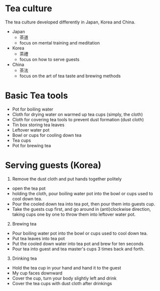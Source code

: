 # Tea culture
The tea culture developed differently in Japan, Korea and China.
- Japan
    - 茶道
    - focus on mental training and meditation
- Korea
    - 茶禮
    - focus on how to serve guests
- China
    - 茶法
    - focus on the art of tea taste and brewing methods

# Basic Tea tools
- Pot for boiling water
- Cloth for drying water on warmed up tea cups (simply, the cloth)
- Cloth for covering tea tools to prevent dust formation (dust cloth)
- Tin box storing tea leaves
- Leftover water pot
- Bowl or cups for cooling down tea
- Tea cups
- Pot for brewing tea

# Serving guests (Korea)
1. Remove the dust cloth and put hands together politely
- open the tea pot
- holding the cloth, pour boiling water pot into the bowl or cups used to cool down tea.
- Pour the cooled down tea into tea pot, then pour them into guests cup.
- Take the guests cup first, and go around in (anti)clockwise direction, taking cups one by one to throw them into leftover water pot.

2. Brewing tea
- Pour boiling water pot into the bowl or cups used to cool down tea.
- Put tea leaves into tea pot
- Put the cooled down water into tea pot and brew for ten seconds
- Pour tea into guest and tea master's cups 3 times back and forth.

3. Drinking tea
- Hold the tea cup in your hand and hand it to the guest
- My cup faces downward
- Cover the cup, turn your body slightly left and drink
- Cover the tea cups with dust cloth after drinkings